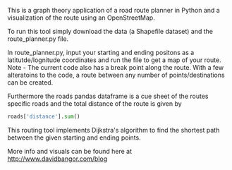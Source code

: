 This is a graph theory application of a road route planner in Python and a visualization 
of the route using an OpenStreetMap.  

To run this tool simply download the data (a Shapefile dataset) and the route_planner.py file.  

In route_planner.py, input your starting and ending positons as a latitutde/lognitude coordinates and run the file to get a map of your route. Note - The current code also has a break point along the route. With a few alteratoins to the code, a route between any number of points/destinations can be created. 

Furthermore the roads pandas dataframe is a cue sheet of the routes specific roads and the total distance of the route is given by 
```python
roads['distance'].sum()
```

This routing tool implements Dijkstra's algorithm to find the shortest path between the given starting and
ending points. 

More info and visuals can be found here at http://www.davidbangor.com/blog